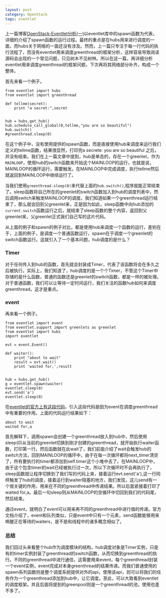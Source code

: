 ```yaml
---
layout: post
category: OpenStack
tags: eventlet
---
```


上一篇博客[OpenStack-Eventlet分析(一)](http://www.choudan.net/2013/08/18/OpenStack-eventlet分析%28一%29.html)以eventlet库中的spawn函数为代表，详细的介绍了spawn函数的运行过程。最终的重点是在hubs用来进行调度的一面，而hubs关于网络的一面还没有涉及。然而，上一篇只专注于每一行代码的执行流程了，而没有eventlet用来调度greenthread的框架分析，这样容易导致阅读源码会出现的一个常见问题，只见树木不见树林。所以在这一篇，再详细分析eventlet用来调度greenthread的框架问题，下次再将其网络部分补齐，构成一个整体。

首先来看一个例子。

    from eventlet import hubs
    from eventlet import greenthread

    def tellme(secret):
        print "a secret:",secret
        

    hub = hubs.get_hub()
    hub.schedule_call_global(0,tellme,"you are so beautiful")
    hub.switch()
    #greenthread.sleep(0)

在这个例子中，没有使用提供的spawn函数，而是直接使用hub来调度来运行我们定义的tellme函数，结果很显然，打印完a secrete: you are so beautiful 之后，并没有结束。我们在上一篇文章中提到，hub是单态的，存在一个greenlet，作为`MAINLOOP`，使用hub的switch函数来开始这个MAINLOOP的运行，也就是说，MAINLOOP的循环运行，需要触发。在MAINLOOP中完成调度，执行tellme然后就返回到MAINLOOP中继续运行了。

当我们使用`greenthread.sleep(0)`来代替上面的`hub.switch()`,程序就能正常结束了。sleep函数将自己所在的greenlet的switch函数加入到hub的调度列表中，然后调用switch来触发MAINLOOP的调度。我们知道如果一个greenthread运行结束了，那么就会回到父greenlet来，正是因为如此，sleep函数中向hub添加的`current.switch`函数运行之后，就结束了sleep函数的整个内容，返回到父greenlet来，父greenlet正式我们自己写的这片代码。

从上面的例子和spawn的例子对比，都是使用hub来调度一个函数的运行，差别在于，上面的例子，是调度一个普通函数运行，spawn在于调度一个greenlet的switch函数运行。这就引入了一个基本问题，hub调度的是什么？

### Timer

对于任何传入到hub的函数，首先就会封装成Timer，代表了该函数将会在多久之后被执行。实际上，我们知道了，hub调度的是一个个Timer，不管这个Timer中存储的是什么函数，普通的函数还是greenlet的switch函数，都是一样的被处理。对于普通函数，我们可以让等待一定时间运行，我们关注的函数hub如何来调度greenthread。这才是重点。

### event

再来看一个例子。

    from eventlet import event
    from eventlet.support import greenlets as greenlet
    from eventlet import hubs
    import eventlet

    evt = event.Event()

    def waiter():
        print "about to wait"
        result = evt.wait()
        print 'waited for,',result


    hub = hubs.get_hub()
    g = eventlet.spawn(waiter)
    eventlet.sleep(0)
    evt.send('a')
    eventlet.sleep(0)

在[eventlet的官方上有这段代码](http://eventlet.net/doc/modules/event.html)，引入这段代码是因为event在调度greenthread中有重要的作用。上面的代码运行结果如下：

    about to wait
    waited for,a

首先解释下，调用spawn会创建一个greenthread放入到hub中，然后使用sleep(0)从当前的greenlet切换到刚才创建的greenthread，就开始执行waiter函数，打印第一行。然后函数就在此wait了，我们前面介绍了wait会触发hub的switch方法，回到MAINLOOP的循环中，由于在每一次循环都将next_timer清空了，所有要执行的timer都添加到self.timer这个小堆中去了。在MAINLOOP中，由于这个包含timer的wait已经被执行过一次，所以下次循环时不会再执行了，sleep函数就让程序切换到了我们写的代码上来，接着运行evt.send('a'),这一行同样触发了hub的调度，接着运行到waiter阻塞的地方，我们发现，这儿send有一个很关键的作用，用来在不同的greenthread中传递结果。所以后面紧接着打印了waited for,a。最后一句sleep则从MAINLOOP的空循环中切回到我们的代码尾，然后结束。

通过event，就明白了event可以用来再不同的greenthread中进行值的传递。官方文档介绍了，event和队列类似，只是event中只有一个元素，send函数能够用来唤醒正在等待的waiters，是不是和线程中的诸多概念相似了。

### 总结

我们回过头来看整个hub作为调度模块的结构，hub调度对象是Timer实例，只是有的timer实例封装了greenthread的switch函数，从而切换到greenthread的执行。不同的greenthread中进行通信，这需要用来event，每个greenthread封装一个event实例，event完成对本身greenthread的结果传递。而我们普通使用的spawn系列函数则是整个调度系统提供对外的api，使用该api，则可以将我们的任务作为一个greenthread添加到hub中，让它调度。至此，可以大致看到eventlet的调度框架。并且后面将提到的greenpool则是一个greenthread的池，使用也差不多了。


